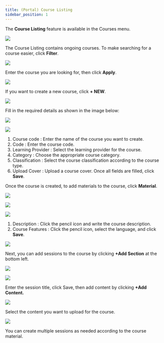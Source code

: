 ```yaml
---
title: (Portal) Course Listing
sidebar_position: 1
---
```

The **Course Listing** feature is available in the Courses menu.

![](/img/course-skills_1.png)

The Course Listing contains ongoing courses. To make searching for a course easier, click **Filter**.

![](/img/course-skills_2.png)

Enter the course you are looking for, then click **Apply**.

![](/img/course-skills_3.png)

If you want to create a new course, click **+ NEW**.

![](/img/course-skills_4.png)

Fill in the required details as shown in the image below:

![](/img/course-skills_5.png)

![](/img/course-skills_6.png)

1. Course code : Enter the name of the course you want to create.
2. Code : Enter the course code.
3. Learning Provider : Select the learning provider for the course.
4. Category : Choose the appropriate course category.
5. Classification : Select the course classification according to the course type.
6. Upload Cover : Upload a course cover. Once all fields are filled, click **Save**.


Once the course is created, to add materials to the course, click **Material**.

![](/img/course-skills_7.png)

![](/img/course-skills_8.png)

![](/img/course-skills_9.png)

1. Description	: Click the pencil icon and write the course description.
2. Course Features	: Click the pencil icon, select the language, and click **Save**.

![](/img/course-skills_10.png)

Next, you can add sessions to the course by clicking **+Add Section** at the bottom left.

![](/img/course-skills_11.png)

![](/img/course-skills_12.png)

Enter the session title, click Save, then add content by clicking **+Add Content.**

![](/img/course-skills_13.png)

Select the content you want to upload for the course.

![](/img/course-skiils_14.png)

You can create multiple sessions as needed according to the course material.
